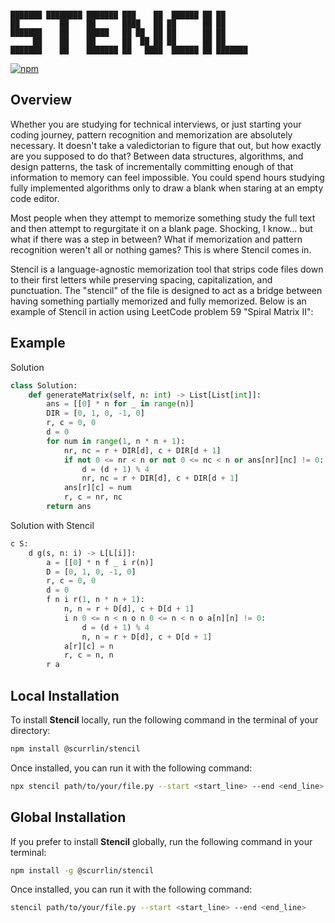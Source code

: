 ```

███████ ████████ ███████ ███    ██  ██████ ██ ██      
██         ██    ██      ████   ██ ██      ██ ██      
███████    ██    █████   ██ ██  ██ ██      ██ ██      
     ██    ██    ██      ██  ██ ██ ██      ██ ██      
███████    ██    ███████ ██   ████  ██████ ██ ███████ 

```

[![npm](https://img.shields.io/npm/dt/%40scurrlin%2Fstencil?style=flat&color=blue)](https://www.npmjs.com/package/@scurrlin/stencil)

## Overview

Whether you are studying for technical interviews, or just starting your coding journey, pattern recognition and memorization are absolutely necessary. It doesn't take a valedictorian to figure that out, but how exactly are you supposed to do that? Between data structures, algorithms, and design patterns, the task of incrementally committing enough of that information to memory can feel impossible. You could spend hours studying fully implemented algorithms only to draw a blank when staring at an empty code editor.

Most people when they attempt to memorize something study the full text and then attempt to regurgitate it on a blank page. Shocking, I know... but what if there was a step in between? What if memorization and pattern recognition weren't all or nothing games? This is where Stencil comes in.

Stencil is a language-agnostic memorization tool that strips code files down to their first letters while preserving spacing, capitalization, and punctuation. The "stencil" of the file is designed to act as a bridge between having something partially memorized and fully memorized. Below is an example of Stencil in action using LeetCode problem 59 "Spiral Matrix II":

## Example

Solution

```python
class Solution:
    def generateMatrix(self, n: int) -> List[List[int]]:
        ans = [[0] * n for _ in range(n)]
        DIR = [0, 1, 0, -1, 0]
        r, c = 0, 0
        d = 0
        for num in range(1, n * n + 1):
            nr, nc = r + DIR[d], c + DIR[d + 1]
            if not 0 <= nr < n or not 0 <= nc < n or ans[nr][nc] != 0:
                d = (d + 1) % 4
                nr, nc = r + DIR[d], c + DIR[d + 1]                
            ans[r][c] = num
            r, c = nr, nc
        return ans
```

Solution with Stencil

```python
c S:
    d g(s, n: i) -> L[L[i]]:
        a = [[0] * n f _ i r(n)]
        D = [0, 1, 0, -1, 0]
        r, c = 0, 0
        d = 0
        f n i r(1, n * n + 1):
            n, n = r + D[d], c + D[d + 1]
            i n 0 <= n < n o n 0 <= n < n o a[n][n] != 0:
                d = (d + 1) % 4
                n, n = r + D[d], c + D[d + 1]                
            a[r][c] = n
            r, c = n, n
        r a
```

## Local Installation

To install **Stencil** locally, run the following command in the terminal of your directory:

```bash
npm install @scurrlin/stencil
```

Once installed, you can run it with the following command:

```bash
npx stencil path/to/your/file.py --start <start_line> --end <end_line>
```

## Global Installation

If you prefer to install **Stencil** globally, run the following command in your terminal:

```bash
npm install -g @scurrlin/stencil
```

Once installed, you can run it with the following command:

```bash
stencil path/to/your/file.py --start <start_line> --end <end_line>
```